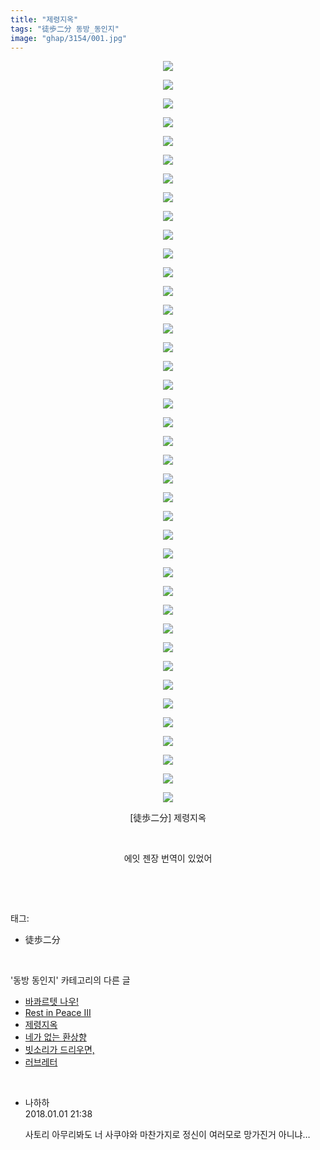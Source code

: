 ```yaml
---
title: "제령지옥"
tags: "徒歩二分 동방_동인지"
image: "ghap/3154/001.jpg"
---
```

<div class="article">
<p style="text-align: center; clear: none; float: none;"><img src="{{ site.nasurl }}/ghap/3154/001.jpg"/></p>
<p style="text-align: center; clear: none; float: none;"><img src="{{ site.nasurl }}/ghap/3154/002.jpg"/></p>
<p style="text-align: center; clear: none; float: none;"><img src="{{ site.nasurl }}/ghap/3154/003.jpg"/></p>
<p style="text-align: center; clear: none; float: none;"><img src="{{ site.nasurl }}/ghap/3154/004.jpg"/></p>
<p style="text-align: center; clear: none; float: none;"><img src="{{ site.nasurl }}/ghap/3154/005.jpg"/></p>
<p style="text-align: center; clear: none; float: none;"><img src="{{ site.nasurl }}/ghap/3154/006.jpg"/></p>
<p style="text-align: center; clear: none; float: none;"><img src="{{ site.nasurl }}/ghap/3154/007.jpg"/></p>
<p style="text-align: center; clear: none; float: none;"><img src="{{ site.nasurl }}/ghap/3154/008.jpg"/></p>
<p style="text-align: center; clear: none; float: none;"><img src="{{ site.nasurl }}/ghap/3154/009.jpg"/></p>
<p style="text-align: center; clear: none; float: none;"><img src="{{ site.nasurl }}/ghap/3154/010.jpg"/></p>
<p style="text-align: center; clear: none; float: none;"><img src="{{ site.nasurl }}/ghap/3154/011.jpg"/></p>
<p style="text-align: center; clear: none; float: none;"><img src="{{ site.nasurl }}/ghap/3154/012.jpg"/></p>
<p style="text-align: center; clear: none; float: none;"><img src="{{ site.nasurl }}/ghap/3154/013.jpg"/></p>
<p style="text-align: center; clear: none; float: none;"><img src="{{ site.nasurl }}/ghap/3154/014.jpg"/></p>
<p style="text-align: center; clear: none; float: none;"><img src="{{ site.nasurl }}/ghap/3154/015.jpg"/></p>
<p style="text-align: center; clear: none; float: none;"><img src="{{ site.nasurl }}/ghap/3154/016.jpg"/></p>
<p style="text-align: center; clear: none; float: none;"><img src="{{ site.nasurl }}/ghap/3154/017.jpg"/></p>
<p style="text-align: center; clear: none; float: none;"><img src="{{ site.nasurl }}/ghap/3154/018.jpg"/></p>
<p style="text-align: center; clear: none; float: none;"><img src="{{ site.nasurl }}/ghap/3154/019.jpg"/></p>
<p style="text-align: center; clear: none; float: none;"><img src="{{ site.nasurl }}/ghap/3154/020.jpg"/></p>
<p style="text-align: center; clear: none; float: none;"><img src="{{ site.nasurl }}/ghap/3154/021.jpg"/></p>
<p style="text-align: center; clear: none; float: none;"><img src="{{ site.nasurl }}/ghap/3154/022.jpg"/></p>
<p style="text-align: center; clear: none; float: none;"><img src="{{ site.nasurl }}/ghap/3154/023.jpg"/></p>
<p style="text-align: center; clear: none; float: none;"><img src="{{ site.nasurl }}/ghap/3154/024.jpg"/></p>
<p style="text-align: center; clear: none; float: none;"><img src="{{ site.nasurl }}/ghap/3154/025.jpg"/></p>
<p style="text-align: center; clear: none; float: none;"><img src="{{ site.nasurl }}/ghap/3154/026.jpg"/></p>
<p style="text-align: center; clear: none; float: none;"><img src="{{ site.nasurl }}/ghap/3154/027.jpg"/></p>
<p style="text-align: center; clear: none; float: none;"><img src="{{ site.nasurl }}/ghap/3154/028.jpg"/></p>
<p style="text-align: center; clear: none; float: none;"><img src="{{ site.nasurl }}/ghap/3154/029.jpg"/></p>
<p style="text-align: center; clear: none; float: none;"><img src="{{ site.nasurl }}/ghap/3154/030.jpg"/></p>
<p style="text-align: center; clear: none; float: none;"><img src="{{ site.nasurl }}/ghap/3154/031.jpg"/></p>
<p style="text-align: center; clear: none; float: none;"><img src="{{ site.nasurl }}/ghap/3154/032.jpg"/></p>
<p style="text-align: center; clear: none; float: none;"><img src="{{ site.nasurl }}/ghap/3154/033.jpg"/></p>
<p style="text-align: center; clear: none; float: none;"><img src="{{ site.nasurl }}/ghap/3154/034.jpg"/></p>
<p style="text-align: center; clear: none; float: none;"><img src="{{ site.nasurl }}/ghap/3154/035.jpg"/></p>
<p style="text-align: center; clear: none; float: none;"><img src="{{ site.nasurl }}/ghap/3154/036.jpg"/></p>
<p style="text-align: center; clear: none; float: none;"><img src="{{ site.nasurl }}/ghap/3154/037.jpg"/></p>
<p style="text-align: center; clear: none; float: none;"><img src="{{ site.nasurl }}/ghap/3154/038.jpg"/></p>
<p style="text-align: center; clear: none; float: none;"><img src="{{ site.nasurl }}/ghap/3154/039.jpg"/></p>
<p style="text-align: center; clear: none; float: none;"><img src="{{ site.nasurl }}/ghap/3154/040.jpg"/></p>
<p style="text-align: center; clear: none; float: none;">[徒歩二分] 제령지옥</p>
<p style="text-align: center; clear: none; float: none;"><br/></p>
<p style="text-align: center; clear: none; float: none;">에잇 젠장 번역이 있었어</p>
<p><br/></p>
</div><br/>
<div class="tagTrail">
<p>태그: </p>
<ul>
<li>徒歩二分</li>
</ul>
</div><br/>
<div class="another">
<p>'동방 동인지' 카테고리의 다른 글</p>
<ul>
<li><a href="/2017-03-01-ghap_3157">바콰르텟 나우!</a></li>
<li><a href="/2017-03-01-ghap_3156">Rest in Peace III</a></li>
<li><a href="/2017-03-01-ghap_3154">제령지옥</a></li>
<li><a href="/2017-02-04-ghap_3144">네가 없는 환상향</a></li>
<li><a href="/2017-02-04-ghap_3143">빗소리가 드리우면,</a></li>
<li><a href="/2017-02-04-ghap_3142">러브레터</a></li>
</ul>
</div><br/>
<div class="cb_module cb_fluid">
<div class="cb_wrt cb_profile">
<div class="comment">
<ul>
<li class="cb_thumb_off" id="comment15164282">
<div class="cb_comment_area">
<div class="cb_info_area">
<div class="cb_section">
<span class="cb_nick_name">나하하</span>
</div>
<div class="cb_section">
<span class="cb_date">2018.01.01 21:38 </span>
</div>
</div>
<div class="cb_dsc_comment">
<p class="cb_dsc">
											사토리 아무리봐도 너 사쿠야와 마찬가지로 정신이 여러모로 망가진거 아니냐…
										</p>
</div>
</div></li>
</ul>
</div>
</div><!-- commentList close -->
</div><br/>
